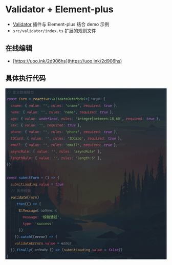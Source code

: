 # Validator + Element-plus

- [Validator](https://github.com/D-xuanmo/validator) 插件与 Element-plus 结合 demo 示例
- `src/validator/index.ts` 扩展的规则文件

## 在线编辑

- [https://uoo.ink/2d906hs](https://uoo.ink/2d906hs)

## 具体执行代码

![](./src/assets/example.png)
